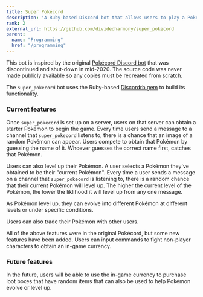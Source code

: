 ```yaml
---
title: Super Pokécord
description: 'A Ruby-based Discord bot that allows users to play a Pokémon-like game.'
rank: 2
external_url: https://github.com/dividedharmony/super_pokecord
parent:
  name: "Programming"
  href: "/programming"
---
```


This bot is inspired by the original [Pokécord Discord bot](https://www.distractify.com/p/what-happened-to-pokecord) that was discontinued and shut-down in mid-2020. The source code was never made publicly available so any copies must be recreated from scratch.

The `super_pokecord` bot uses the Ruby-based [Discordrb gem](https://github.com/discordrb/discordrb) to build its functionality.

### Current features

Once `super_pokecord` is set up on a server, users on that server can obtain a starter Pokémon to begin the game. Every time users send a message to a channel that `super_pokecord` listens to, there is a chance that an image of a random Pokémon can appear. Users compete to obtain that Pokémon by guessing the name of it. Whoever guesses the correct name first, catches that Pokémon.

Users can also level up their Pokémon. A user selects a Pokémon they've obtained to be their "current Pokémon". Every time a user sends a message on a channel that `super_pokecord` is listening to, there is a random chance that their current Pokémon will level up. The higher the current level of the Pokémon, the lower the liklihood it will level up from any one message.

As Pokémon level up, they can evolve into different Pokémon at different levels or under specific conditions.

Users can also trade their Pokémon with other users.

All of the above features were in the original Pokécord, but some new features have been added. Users can input commands to fight non-player characters to obtain an in-game currency.

### Future features

In the future, users will be able to use the in-game currency to purchase loot boxes that have random items that can also be used to help Pokémon evolve or level up.
